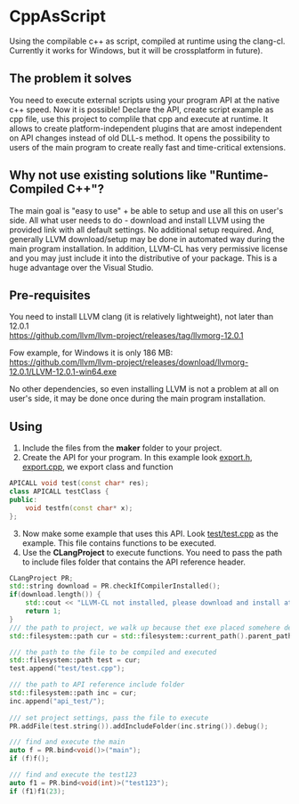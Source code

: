 # CppAsScript
Using the compilable c++ as script, compiled at runtime using the clang-cl.<br>
Currently it works for Windows, but it will be crossplatform in future).

## The problem it solves
You need to execute external scripts using your program API at the native c++ speed. Now it is possible! Declare the API, create script example as cpp file, use this project to complile that cpp and execute at runtime. It allows to create platform-independent plugins that are amost independent on API changes instead of old DLL-s method. It opens the possibility to users of the main program to create really fast and time-critical extensions. 

## Why not use existing solutions like "Runtime-Compiled C++"?
The main goal is "easy to use" + be able to setup and use all this on user's side. All what user needs to do - download and install LLVM using the provided link with all default settings. No additional setup required. And, generally LLVM download/setup may be done in automated way during the main program installation. In addition, LLVM-CL has very permissive license and you may just include it into the distributive of your package. This is a huge advantage over the Visual Studio.

## Pre-requisites
You need to install LLVM clang (it is relatively lightweight), not later than 12.0.1<br>
https://github.com/llvm/llvm-project/releases/tag/llvmorg-12.0.1 <br>

Fow example, for Windows it is only 186 MB:<br>
https://github.com/llvm/llvm-project/releases/download/llvmorg-12.0.1/LLVM-12.0.1-win64.exe <br>

No other dependencies, so even installing LLVM is not a problem at all on user's side, it may be done once during the main program installation. 

## Using
1. Include the files from the **maker** folder to your project.
2. Create the API for your program. In this example look [export.h](api_test/export.h), [export.cpp](api_test/export.cpp), we export class and function
```cpp
APICALL void test(const char* res);
class APICALL testClass {
public:
	void testfn(const char* x);
};
```
3. Now make some example that uses this API. Look [test/test.cpp](test/test.cpp) as the example. This file contains functions to be executed.
4. Use the **CLangProject** to execute functions. You need to pass the path to include files folder that contains the API reference header.
```cpp
CLangProject PR;
std::string download = PR.checkIfCompilerInstalled();
if(download.length()) {
	std::cout << "LLVM-CL not installed, please download and install at:\n" << download << "\n";
	return 1;
}
/// the path to project, we walk up because thet exe placed somehere deeply
std::filesystem::path cur = std::filesystem::current_path().parent_path().parent_path().parent_path();

/// the path to the file to be compiled and executed
std::filesystem::path test = cur;
test.append("test/test.cpp");

/// the path to API reference include folder
std::filesystem::path inc = cur;
inc.append("api_test/");
	
/// set project settings, pass the file to execute
PR.addFile(test.string()).addIncludeFolder(inc.string()).debug();

/// find and execute the main
auto f = PR.bind<void()>("main");
if (f)f();

/// find and execute the test123
auto f1 = PR.bind<void(int)>("test123");
if (f1)f1(23);
```

